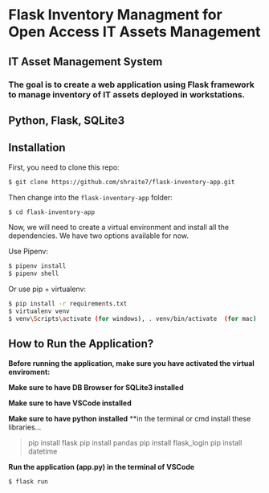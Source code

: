 # Flask Inventory Managment for Open Access IT Assets Management

## IT Asset Management System

### The goal is to create a web application using Flask framework to manage inventory of IT assets deployed in workstations.

## Python, Flask, SQLite3

## Installation

First, you need to clone this repo:

```bash
$ git clone https://github.com/shraite7/flask-inventory-app.git
```

Then change into the `flask-inventory-app` folder:

```bash
$ cd flask-inventory-app
```

Now, we will need to create a virtual environment and install all the dependencies. We have two options available for now.

Use Pipenv:

```bash
$ pipenv install
$ pipenv shell
```

Or use pip + virtualenv:

```bash
$ pip install -r requirements.txt
$ virtualenv venv
$ venv\Scripts\activate (for windows), . venv/bin/activate  (for mac)
```
## How to Run the Application?
**Before running the application, make sure you have activated the virtual enviroment:**

**Make sure to have DB Browser for SQLite3 installed** 

**Make sure to have VSCode installed**

**Make sure to have python installed**
**in the terminal or cmd install these libraries...
> pip install flask 
> pip install pandas 
> pip install flask_login
> pip install datetime


**Run the application (app.py) in the terminal of VSCode**
```bash 
$ flask run
```
